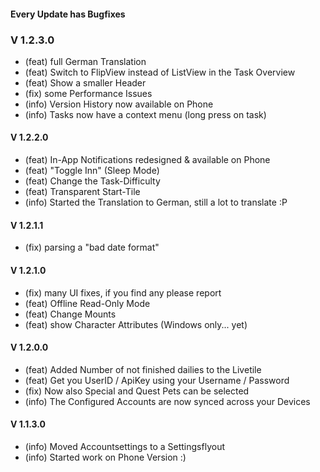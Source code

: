 #### Every Update has Bugfixes

### V 1.2.3.0
- (feat) full German Translation
- (feat) Switch to FlipView instead of ListView in the Task Overview
- (feat) Show a smaller Header
- (fix) some Performance Issues
- (info) Version History now available on Phone
- (info) Tasks now have a context menu (long press on task)

#### V 1.2.2.0
- (feat) In-App Notifications redesigned & available on Phone
- (feat) "Toggle Inn" (Sleep Mode)
- (feat) Change the Task-Difficulty
- (feat) Transparent Start-Tile
- (info) Started the Translation to German, still a lot to translate :P

#### V 1.2.1.1
- (fix) parsing a "bad date format" 

#### V 1.2.1.0
- (fix) many UI fixes, if you find any please report
- (feat) Offline Read-Only Mode
- (feat) Change Mounts
- (feat) show Character Attributes (Windows only... yet)

#### V 1.2.0.0
- (feat) Added Number of not finished dailies to the Livetile
- (feat) Get you UserID / ApiKey using your Username / Password
- (fix) Now also Special and Quest Pets can be selected
- (info) The Configured Accounts are now synced across your Devices

#### V 1.1.3.0
- (info) Moved Accountsettings to a Settingsflyout
- (info) Started work on Phone Version :)